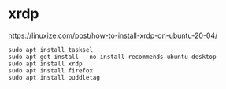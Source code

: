 # xrdp

<https://linuxize.com/post/how-to-install-xrdp-on-ubuntu-20-04/>

```
sudo apt install tasksel
sudo apt-get install --no-install-recommends ubuntu-desktop
sudo apt install xrdp
sudo apt install firefox
sudo apt install puddletag
```

